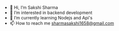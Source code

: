 - 👋 Hi, I’m Sakshi Sharma
- 👀 I’m interested in backend development
- 🌱 I’m currently learning Nodejs and Api's 
- 📫 How to reach me sharmasakshi1658@gmail.com

<!---
sakshi1658/sakshi1658 is a ✨ special ✨ repository because its `README.md` (this file) appears on your GitHub profile.
You can click the Preview link to take a look at your changes.
--->
